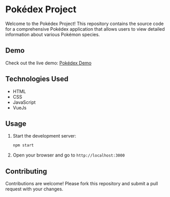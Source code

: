 # Pokédex Project

Welcome to the Pokédex Project! This repository contains the source code for a comprehensive Pokédex application that allows users to view detailed information about various Pokémon species.

## Demo

Check out the live demo: [Pokédex Demo](https://pokedex-web-nu.vercel.app/)

## Technologies Used

- HTML
- CSS
- JavaScript
- VueJs

## Usage

1. Start the development server:
    ```bash
    npm start
    ```
2. Open your browser and go to `http://localhost:3000`

## Contributing

Contributions are welcome! Please fork this repository and submit a pull request with your changes.
